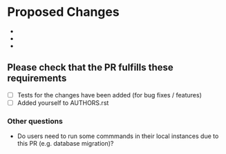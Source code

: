 # Proposed Changes

-
-
-

## Please check that the PR fulfills these requirements

- [ ] Tests for the changes have been added (for bug fixes / features)
- [ ] Added yourself to AUTHORS.rst

### Other questions

* Do users need to run some commmands in their local instances due to this PR
  (e.g. database migration)?
